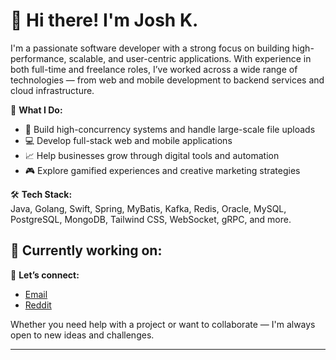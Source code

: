 # 👋 Hi there! I'm Josh K.

I'm a passionate software developer with a strong focus on building high-performance, scalable, and user-centric applications. With experience in both full-time and freelance roles, I’ve worked across a wide range of technologies — from web and mobile development to backend services and cloud infrastructure.

🚀 **What I Do:**
- 🧠 Build high-concurrency systems and handle large-scale file uploads
- 💻 Develop full-stack web and mobile applications
- 📈 Help businesses grow through digital tools and automation
- 🎮 Explore gamified experiences and creative marketing strategies

🛠️ **Tech Stack:**  
Java, Golang, Swift, Spring, MyBatis, Kafka, Redis, Oracle, MySQL, PostgreSQL, MongoDB, Tailwind CSS, WebSocket, gRPC, and more.

🎯 **Currently working on:**  
- 

🔗 **Let’s connect:**
- [Email](mailto:gigacoderx@gmail.com)
- [Reddit](https://www.reddit.com/user/First-Crab-9724)

Whether you need help with a project or want to collaborate — I'm always open to new ideas and challenges.

---
